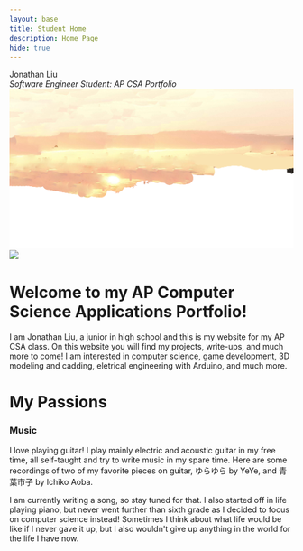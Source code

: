 ```yaml
---
layout: base
title: Student Home 
description: Home Page
hide: true
---
```

<link rel="stylesheet" href="style/home.css">
<div id="paralaxWrapper">
<div id="paralaxName">Jonathan Liu</div>
<i id="paralaxSubtitle">Software Engineer Student: AP CSA Portfolio</i>
<img src="images/homepara/sunsetpara.png">
<img src="images/homepara/roadpara.png" id="roadpara" style="z-index:2">
</div>
<h1>Welcome to my AP Computer Science Applications Portfolio!</h1>
<p>I am Jonathan Liu, a junior in high school and this is my website for my AP CSA class. On this website you will find my projects, write-ups, and much more to come! I am interested in computer science, game development, 3D modeling and cadding, eletrical engineering with Arduino, and much more.</p>

<h1>My Passions</h1>

<h3>Music</h3>
<p>I love playing guitar! I play mainly electric and acoustic guitar in my free time, all self-taught and try to write music in my spare time. Here are some recordings of two of my favorite pieces on guitar, ゆらゆら by YeYe, and 青葉市子 by Ichiko Aoba.</p>

<p>I am currently writing a song, so stay tuned for that.
I also started off in life playing piano, but never went further than sixth grade as I decided to focus on computer science instead!
Sometimes I think about what life would be like if I never gave it up, but I also wouldn't give up anything in the world for the life I have now. </p>





<script src="assets/js/homeParalax.js"></script>    